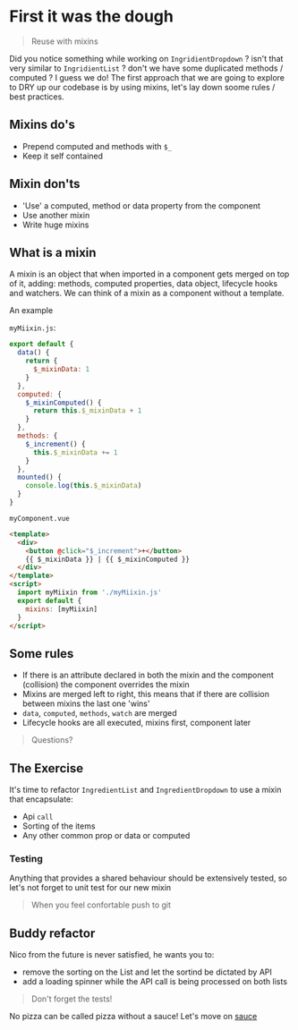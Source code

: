 # First it was the dough

> Reuse with mixins

Did you notice something while working on `IngridientDropdown` ? isn't that very similar to `IngridientList` ? don't we have some duplicated methods / computed ?
I guess we do! The first approach that we are going to explore to DRY up our codebase is by using mixins, let's lay down soome rules / best practices.

## Mixins do's

- Prepend computed and methods with `$_`
- Keep it self contained

## Mixin don'ts

- 'Use' a computed, method or data property from the component
- Use another mixin
- Write huge mixins

## What is a mixin

A mixin is an object that when imported in a component gets merged on top of it, adding: methods, computed properties, data object, lifecycle hooks and watchers.
We can think of a mixin as a component without a template.

An example

`myMiixin.js`:

```javascript
export default {
  data() {
    return {
      $_mixinData: 1
    }
  },
  computed: {
    $_mixinComputed() {
      return this.$_mixinData + 1
    }
  },
  methods: {
    $_increment() {
      this.$_mixinData += 1
    }
  },
  mounted() {
    console.log(this.$_mixinData)
  }
}
```

`myComponent.vue`

```html
<template>
  <div>
    <button @click="$_increment">+</button>
    {{ $_mixinData }} | {{ $_mixinComputed }}
  </div>
</template>
<script>
  import myMiixin from './myMiixin.js'
  export default {
    mixins: [myMiixin]
  }
</script>
```

## Some rules

- If there is an attribute declared in both the mixin and the component (collision) the component overrides the mixin
- Mixins are merged left to right, this means that if there are collision between mixins the last one 'wins'
- `data`, `computed`, `methods`, `watch` are merged
- Lifecycle hooks are all executed, mixins first, component later

> Questions?

## The Exercise

It's time to refactor `IngredientList` and `IngredientDropdown` to use a mixin that encapsulate:

- Api `call`
- Sorting of the items
- Any other common prop or data or computed

### Testing

Anything that provides a shared behaviour should be extensively tested, so let's not forget to unit test for our new mixin

> When you feel confortable push to git

## Buddy refactor

Nico from the future is never satisfied, he wants you to:

- remove the sorting on the List and let the sortind be dictated by API
- add a loading spinner while the API call is being processed on both lists

> Don't forget the tests!

No pizza can be called pizza without a sauce! Let's move on [sauce](/docs/sauce)
